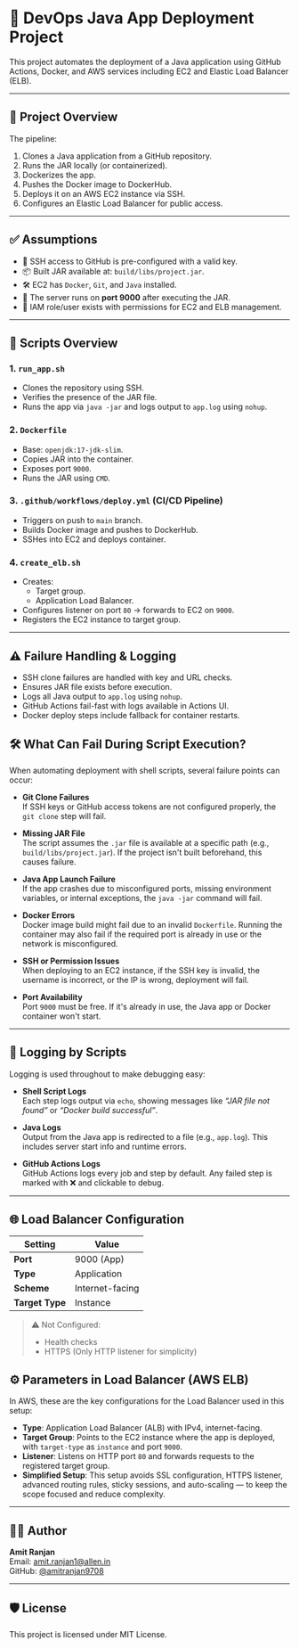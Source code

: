 # 🚀 DevOps Java App Deployment Project

This project automates the deployment of a Java application using GitHub Actions, Docker, and AWS services including EC2 and Elastic Load Balancer (ELB).

---

## 📌 Project Overview

The pipeline:
1. Clones a Java application from a GitHub repository.
2. Runs the JAR locally (or containerized).
3. Dockerizes the app.
4. Pushes the Docker image to DockerHub.
5. Deploys it on an AWS EC2 instance via SSH.
6. Configures an Elastic Load Balancer for public access.

---

## ✅ Assumptions

- 🔐 SSH access to GitHub is pre-configured with a valid key.
- 📦 Built JAR available at: `build/libs/project.jar`.
- 🛠️ EC2 has `Docker`, `Git`, and `Java` installed.
- 🚪 The server runs on **port 9000** after executing the JAR.
- 🔑 IAM role/user exists with permissions for EC2 and ELB management.

---

## 📜 Scripts Overview

### 1. `run_app.sh`
- Clones the repository using SSH.
- Verifies the presence of the JAR file.
- Runs the app via `java -jar` and logs output to `app.log` using `nohup`.

### 2. `Dockerfile`
- Base: `openjdk:17-jdk-slim`.
- Copies JAR into the container.
- Exposes port `9000`.
- Runs the JAR using `CMD`.

### 3. `.github/workflows/deploy.yml` (CI/CD Pipeline)
- Triggers on push to `main` branch.
- Builds Docker image and pushes to DockerHub.
- SSHes into EC2 and deploys container.

### 4. `create_elb.sh`
- Creates:
  - Target group.
  - Application Load Balancer.
- Configures listener on port `80` → forwards to EC2 on `9000`.
- Registers the EC2 instance to target group.

---

## ⚠️ Failure Handling & Logging

- SSH clone failures are handled with key and URL checks.
- Ensures JAR file exists before execution.
- Logs all Java output to `app.log` using `nohup`.
- GitHub Actions fail-fast with logs available in Actions UI.
- Docker deploy steps include fallback for container restarts.

## 🛠️ What Can Fail During Script Execution?

When automating deployment with shell scripts, several failure points can occur:

- **Git Clone Failures**  
  If SSH keys or GitHub access tokens are not configured properly, the `git clone` step will fail.

- **Missing JAR File**  
  The script assumes the `.jar` file is available at a specific path (e.g., `build/libs/project.jar`). If the project isn't built beforehand, this causes failure.

- **Java App Launch Failure**  
  If the app crashes due to misconfigured ports, missing environment variables, or internal exceptions, the `java -jar` command will fail.

- **Docker Errors**  
  Docker image build might fail due to an invalid `Dockerfile`. Running the container may also fail if the required port is already in use or the network is misconfigured.

- **SSH or Permission Issues**  
  When deploying to an EC2 instance, if the SSH key is invalid, the username is incorrect, or the IP is wrong, deployment will fail.

- **Port Availability**  
  Port `9000` must be free. If it's already in use, the Java app or Docker container won't start.

---

## 📜 Logging by Scripts

Logging is used throughout to make debugging easy:

- **Shell Script Logs**  
  Each step logs output via `echo`, showing messages like _“JAR file not found”_ or _“Docker build successful”_.

- **Java Logs**  
  Output from the Java app is redirected to a file (e.g., `app.log`). This includes server start info and runtime errors.

- **GitHub Actions Logs**  
  GitHub Actions logs every job and step by default. Any failed step is marked with ❌ and clickable to debug.


---

## 🌐 Load Balancer Configuration

| Setting         | Value             |
|-----------------|-------------------|
| **Port**        | 9000 (App)        |
| **Type**        | Application       |
| **Scheme**      | Internet-facing   |
| **Target Type** | Instance          |

> ⚠️ Not Configured:
> - Health checks
> - HTTPS (Only HTTP listener for simplicity)

## ⚙️ Parameters in Load Balancer (AWS ELB)

In AWS, these are the key configurations for the Load Balancer used in this setup:

- **Type**: Application Load Balancer (ALB) with IPv4, internet-facing.
- **Target Group**: Points to the EC2 instance where the app is deployed, with `target-type` as `instance` and port `9000`.
- **Listener**: Listens on HTTP port `80` and forwards requests to the registered target group.
- **Simplified Setup**: This setup avoids SSL configuration, HTTPS listener, advanced routing rules, sticky sessions, and auto-scaling — to keep the scope focused and reduce complexity.

---

## 👨‍💻 Author

**Amit Ranjan**  
Email: amit.ranjan1@allen.in  
GitHub: [@amitranjan9708](https://github.com/amitranjan9708)

---

## 🛡️ License

This project is licensed under MIT License.



